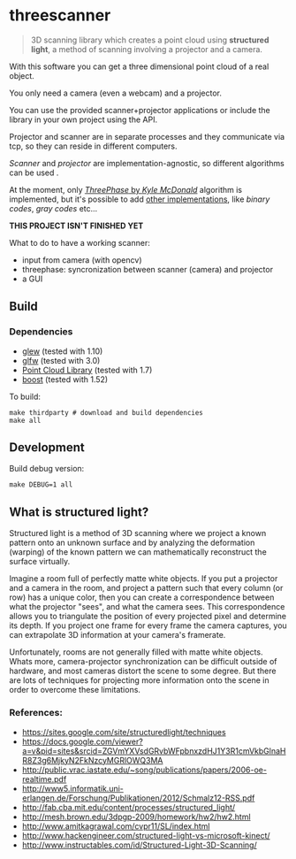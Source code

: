 # threescanner

> 3D scanning library which creates a point cloud using **structured light**,
> a method of scanning involving a projector and a camera.

With this software you can get a three dimensional point cloud of a real object.

You only need a camera (even a webcam) and a projector.

You can use the provided scanner+projector applications or include the library
in your own project using the API.

Projector and scanner are in separate processes and they communicate via tcp,
so they can reside in different computers.

*Scanner* and *projector* are implementation-agnostic, so different algorithms can
be used .

At the moment, only [*ThreePhase* by *Kyle McDonald*](https://code.google.com/p/structured-light/)
algorithm is implemented, but it's possible to add [other implementations](https://sites.google.com/site/structuredlight/techniques),
like *binary codes*, *gray codes* etc...

**THIS PROJECT ISN'T FINISHED YET**

What to do to have a working scanner:

 - input from camera (with opencv)
 - threephase: syncronization between scanner (camera) and projector
 - a GUI

## Build

### Dependencies

 - [glew](http://glew.sourceforge.net/) (tested with 1.10)
 - [glfw](http://www.glfw.org/) (tested with 3.0)
 - [Point Cloud Library](http://www.pointclouds.org) (tested with 1.7)
 - [boost](http://www.boost.org/) (tested with 1.52)

To build:

    make thirdparty # download and build dependencies
    make all

## Development

Build debug version:

    make DEBUG=1 all

## What is structured light?

Structured light is a method of 3D scanning where we project a known pattern onto an unknown surface and by analyzing the deformation (warping) of the known pattern we can mathematically reconstruct the surface virtually. 

Imagine a room full of perfectly matte white objects. If you put a projector and a camera in the room, and project a pattern such that every column (or row) has a unique color, then you can create a correspondence between what the projector "sees", and what the camera sees. This correspondence allows you to triangulate the position of every projected pixel and determine its depth. If you project one frame for every frame the camera captures, you can extrapolate 3D information at your camera's framerate.

Unfortunately, rooms are not generally filled with matte white objects. Whats more, camera-projector synchronization can be difficult outside of hardware, and most cameras distort the scene to some degree. But there are lots of techniques for projecting more information onto the scene in order to overcome these limitations.

### References:

 - <https://sites.google.com/site/structuredlight/techniques>
 - <https://docs.google.com/viewer?a=v&pid=sites&srcid=ZGVmYXVsdGRvbWFpbnxzdHJ1Y3R1cmVkbGlnaHR8Z3g6MjkyN2FkNzcyMGRlOWQ3MA>
 - <http://public.vrac.iastate.edu/~song/publications/papers/2006-oe-realtime.pdf>
 - <http://www5.informatik.uni-erlangen.de/Forschung/Publikationen/2012/Schmalz12-RSS.pdf>
 - <http://fab.cba.mit.edu/content/processes/structured_light/>
 - <http://mesh.brown.edu/3dpgp-2009/homework/hw2/hw2.html>
 - <http://www.amitkagrawal.com/cvpr11/SL/index.html>
 - <http://www.hackengineer.com/structured-light-vs-microsoft-kinect/>
 - <http://www.instructables.com/id/Structured-Light-3D-Scanning/>
